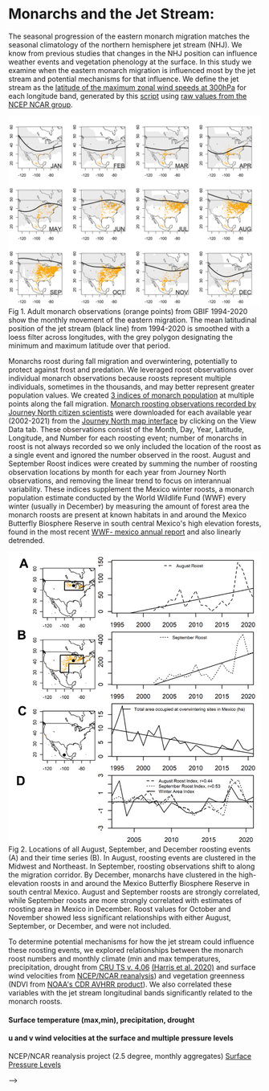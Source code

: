 # Monarchs and the Jet Stream:

The seasonal progression of the eastern monarch migration matches the seasonal climatology of the northern hemisphere jet stream (NHJ). We know from previous studies that changes in the NHJ position can influence weather events and vegetation phenology at the surface. In this study we examine when the eastern monarch migration is influenced most by the jet stream and potential mechanisms for that influence. We define the jet stream as the [latitude of the maximum zonal wind speeds at 300hPa](data/processed/NHJ_position_global_1948jan-2022apr_ncepncar.txt) for each longitude band, generated by this [script](/scripts/generate_nhjposition_bylongitude.R) using [raw values from the NCEP NCAR group](/data/raw/uwnd.mon.mean_NCEPNCAR_pressurelevels_1948jan2022apr.nc).

![Monthly monarch and jet stream movement](/figures/allmonths_gbifcentroid_jetpos.png)
Fig 1. Adult monarch observations (orange points) from GBIF 1994-2020 show the monthly movement of the eastern migration. The mean latitudinal position of the jet stream (black line) from 1994-2020 is smoothed with a loess filter across longitudes, with the grey polygon designating the minimum and maximum latitude over that period.
<!-- need to add legend to this; convert to ggplot -->

Monarchs roost during fall migration and overwintering, potentially to protect against frost and predation. We leveraged roost observations over individual monarch observations because roosts represent multiple individuals, sometimes in the thousands, and may better represent greater population values. We created [3 indices of monarch population](/data/processed/MonarchTimeSeries.csv) at multiple points along the fall migration. [Monarch roosting observations recorded by Journey North citizen scientists](/data/raw/monarch_journeynorth_Fall_Roost.csv) were downloaded for each available year (2002-2021) from the [Journey North map interface](https://maps.journeynorth.org/map/?map=monarch-roost-fall&year=2021) by clicking on the View Data tab. These observations consist of the Month, Day, Year, Latitude, Longitude, and Number for each roosting event; number of monarchs in roost is not always recorded so we only included the location of the roost as a single event and ignored the number observed in the roost. August and September Roost indices were created by summing the number of roosting observation locations by month for each year from Journey North observations, and removing the linear trend to focus on interannual variability. These indices supplement the Mexico winter roosts, a monarch population estimate conducted by the World Wildlife Fund (WWF) every winter (usually in December) by measuring the amount of forest area the monarch roosts are present at known habitats in and around the Mexico Butterfly Biosphere Reserve in south central Mexico's high elevation forests, found in the most recent [WWF- mexico annual report](https://files.worldwildlife.org/wwfcmsprod/files/Publication/file/7907txsoa8_Monarch_Butterfly_Survey_2021_2022_May24_2022_.pdf) and also linearly detrended. 

![3 monarch roosting time series](/figures/jnroost89_mx_mapsanddetrendedtimeseries2.png)
Fig 2. Locations of all August, September, and December roosting events (A) and their time series (B). In August, roosting events are clustered in the Midwest and Northeast. In September, roosting observations shift to along the migration corridor. By December, monarchs have clustered in the high-elevation roosts in and around the Mexico Butterfly Biosphere Reserve in south central Mexico. August and September roosts are strongly correlated, while September roosts are more strongly correlated with estimates of roosting area in Mexico in December. Roost values for October and November showed less significant relationships with either August, September, or December, and were not included.
 
To determine potential mechanisms for how the jet stream could influence these roosting events, we explored relationships between the monarch roost numbers and monthly climate (min and max temperatures, precipitation, drought from [CRU TS v. 4.06](https://crudata.uea.ac.uk/cru/data/hrg/) [(Harris et al. 2020)](https://doi.org/10.1038/s41597-020-0453-3) and surface wind velocities from [NCEP/NCAR reanalysis](https://www.psl.noaa.gov/data/gridded/data.ncep.reanalysis.derived.surface.html)) and vegetation greenness (NDVI from [NOAA's CDR AVHRR product](https://www.ncei.noaa.gov/access/metadata/landing-page/bin/iso?id=gov.noaa.ncdc:C01558)). We also correlated these variables with the jet stream longitudinal bands significantly related to the monarch roosts.

<!-- Need to point to data files in Repo

## Data, sources and citations:
### Monarch Data
### Climate Data <!-- <h1 align="center">Climate Data</h1>  -->
#### Surface temperature (max,min), precipitation, drought
#### u and v wind velocities at the surface and multiple pressure levels
NCEP/NCAR reanalysis project (2.5 degree, monthly aggregates)
[Surface](https://www.psl.noaa.gov/data/gridded/data.ncep.reanalysis.derived.surface.html)
[Pressure Levels](https://psl.noaa.gov/data/gridded/data.ncep.reanalysis.pressure.html)

 -->

<!-- Kalnay et al.,The NCEP/NCAR 40-year reanalysis project, Bull. Amer. Meteor. Soc., 77, 437-470, 1996.
Please note: If you acquire NCEP Reanalysis Derived data products from PSL, we ask that you acknowledge us in your use of the data. This may be done by including text such as NCEP Reanalysis Derived data provided by the NOAA/OAR/ESRL PSL, Boulder, Colorado, USA, from their Web site at / in any documents or publications using these data. We would also appreciate receiving a copy of the relevant publications. -->
